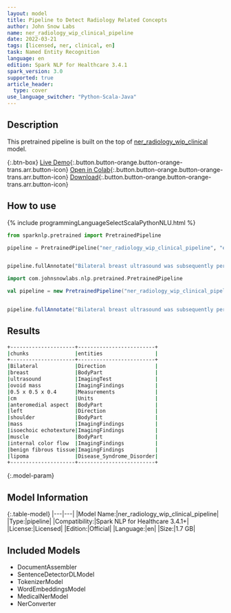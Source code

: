 ```yaml
---
layout: model
title: Pipeline to Detect Radiology Related Concepts
author: John Snow Labs
name: ner_radiology_wip_clinical_pipeline
date: 2022-03-21
tags: [licensed, ner, clinical, en]
task: Named Entity Recognition
language: en
edition: Spark NLP for Healthcare 3.4.1
spark_version: 3.0
supported: true
article_header:
  type: cover
use_language_switcher: "Python-Scala-Java"
---
```



## Description


This pretrained pipeline is built on the top of [ner_radiology_wip_clinical](https://nlp.johnsnowlabs.com/2021/04/01/ner_radiology_wip_clinical_en.html) model.


{:.btn-box}
[Live Demo](https://demo.johnsnowlabs.com/healthcare/NER_RADIOLOGY/){:.button.button-orange.button-orange-trans.arr.button-icon}
[Open in Colab](https://colab.research.google.com/github/JohnSnowLabs/spark-nlp-workshop/blob/master/tutorials/streamlit_notebooks/healthcare/NER_RADIOLOGY.ipynb){:.button.button-orange.button-orange-trans.arr.button-icon}
[Download](https://s3.amazonaws.com/auxdata.johnsnowlabs.com/clinical/models/ner_radiology_wip_clinical_pipeline_en_3.4.1_3.0_1647874482693.zip){:.button.button-orange.button-orange-trans.arr.button-icon}


## How to use






<div class="tabs-box" markdown="1">
{% include programmingLanguageSelectScalaPythonNLU.html %}

```python
from sparknlp.pretrained import PretrainedPipeline

pipeline = PretrainedPipeline("ner_radiology_wip_clinical_pipeline", "en", "clinical/models")


pipeline.fullAnnotate("Bilateral breast ultrasound was subsequently performed, which demonstrated an ovoid mass measuring approximately 0.5 x 0.5 x 0.4 cm in diameter located within the anteromedial aspect of the left shoulder. This mass demonstrates isoechoic echotexture to the adjacent muscle, with no evidence of internal color flow. This may represent benign fibrous tissue or a lipoma.")
```
```scala
import com.johnsnowlabs.nlp.pretrained.PretrainedPipeline

val pipeline = new PretrainedPipeline("ner_radiology_wip_clinical_pipeline", "en", "clinical/models")


pipeline.fullAnnotate("Bilateral breast ultrasound was subsequently performed, which demonstrated an ovoid mass measuring approximately 0.5 x 0.5 x 0.4 cm in diameter located within the anteromedial aspect of the left shoulder. This mass demonstrates isoechoic echotexture to the adjacent muscle, with no evidence of internal color flow. This may represent benign fibrous tissue or a lipoma.")
```
</div>


## Results


```bash
+---------------------+-------------------------+
|chunks               |entities                 |
+---------------------+-------------------------+
|Bilateral            |Direction                |
|breast               |BodyPart                 |
|ultrasound           |ImagingTest              |
|ovoid mass           |ImagingFindings          |
|0.5 x 0.5 x 0.4      |Measurements             |
|cm                   |Units                    |
|anteromedial aspect  |BodyPart                 |
|left                 |Direction                |
|shoulder             |BodyPart                 |
|mass                 |ImagingFindings          |
|isoechoic echotexture|ImagingFindings          |
|muscle               |BodyPart                 |
|internal color flow  |ImagingFindings          |
|benign fibrous tissue|ImagingFindings          |
|lipoma               |Disease_Syndrome_Disorder|
+---------------------+-------------------------+
```


{:.model-param}
## Model Information


{:.table-model}
|---|---|
|Model Name:|ner_radiology_wip_clinical_pipeline|
|Type:|pipeline|
|Compatibility:|Spark NLP for Healthcare 3.4.1+|
|License:|Licensed|
|Edition:|Official|
|Language:|en|
|Size:|1.7 GB|


## Included Models


- DocumentAssembler
- SentenceDetectorDLModel
- TokenizerModel
- WordEmbeddingsModel
- MedicalNerModel
- NerConverter
<!--stackedit_data:
eyJoaXN0b3J5IjpbLTEyMDM4NjA2MywzMDc2OTc3MSwtMTI3Nj
QxNzgwMl19
-->